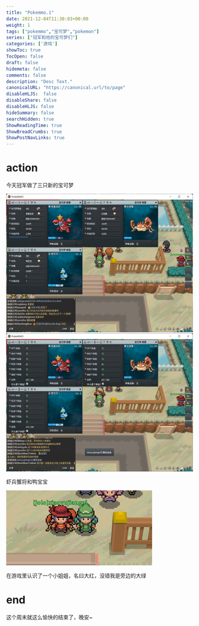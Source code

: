 ```yaml
---
title: "Pokemmo.1"
date: 2021-12-04T11:30:03+00:00
weight: 1
tags: ["pokemmo","宝可梦","pokemon"]
series: ["冠军和他的宝可梦们"]
categories: ['游戏']
showToc: true
TocOpen: false
draft: false
hidemeta: false
comments: false
description: "Desc Text."
canonicalURL: "https://canonical.url/to/page"
disableHLJS:  false
disableShare: false
disableHLJS: false
hideSummary: false
searchHidden: true
ShowReadingTime: true
ShowBreadCrumbs: true
ShowPostNavLinks: true
---
```


# action

今天冠军做了三只新的宝可梦

![img](/images/pokemmo/pokemon1-xg.png)
![img](/images/pokemmo/pokemon1-gt.png)

虾兵蟹将和鸭宝宝

![img](/images/pokemmo/pokemon1-red.png)

在游戏里认识了一个小姐姐，名曰大红，没错我是旁边的大绿


# end

这个周末就这么愉快的结束了，晚安~